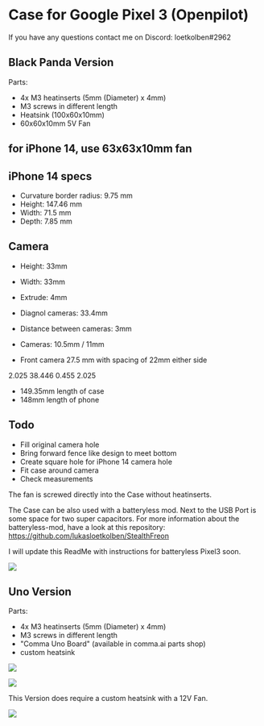 # Case for Google Pixel 3 (Openpilot)

If you have any questions contact me on Discord: loetkolben#2962

## Black Panda Version
Parts:
* 4x M3 heatinserts (5mm (Diameter) x 4mm)
* M3 screws in different length
* Heatsink (100x60x10mm)
* 60x60x10mm 5V Fan

## for iPhone 14, use 63x63x10mm fan

## iPhone 14 specs
* Curvature border radius: 9.75 mm
* Height: 147.46 mm
* Width: 71.5 mm
* Depth: 7.85 mm

## Camera
* Height: 33mm
* Width: 33mm
* Extrude: 4mm
* Diagnol cameras: 33.4mm
* Distance between cameras: 3mm
* Cameras: 10.5mm / 11mm

* Front camera 27.5 mm with spacing of 22mm either side

2.025
38.446
0.455
2.025

* 149.35mm length of case
* 148mm length of phone

## Todo
* Fill original camera hole
* Bring forward fence like design to meet bottom
* Create square hole for iPhone 14 camera hole
* Fit case around camera
* Check measurements

The fan is screwed directly into the Case without heatinserts.

The Case can be also used with a batteryless mod.
Next to the USB Port is some space for two super capacitors.
For more information about the batteryless-mod, have a look at this repository: 
https://github.com/lukasloetkolben/StealthFreon

I will update this ReadMe with instructions for batteryless Pixel3 soon.

![](./images/bp_1.png)

## Uno Version

Parts:
* 4x M3 heatinserts (5mm (Diameter) x 4mm)
* M3 screws in different length
* "Comma Uno Board" (available in comma.ai parts shop)
* custom heatsink

![](./images/uno_1.png)

![](./images/uno_2.png)

This Version does require a custom heatsink with a 12V Fan.

![](./images/custom_heatsink.jpeg)

